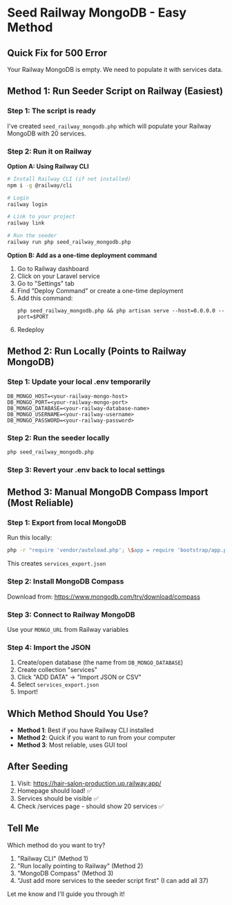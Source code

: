 # Seed Railway MongoDB - Easy Method

## Quick Fix for 500 Error

Your Railway MongoDB is empty. We need to populate it with services data.

## Method 1: Run Seeder Script on Railway (Easiest)

### Step 1: The script is ready
I've created `seed_railway_mongodb.php` which will populate your Railway MongoDB with 20 services.

### Step 2: Run it on Railway

**Option A: Using Railway CLI**
```bash
# Install Railway CLI (if not installed)
npm i -g @railway/cli

# Login
railway login

# Link to your project
railway link

# Run the seeder
railway run php seed_railway_mongodb.php
```

**Option B: Add as a one-time deployment command**

1. Go to Railway dashboard
2. Click on your Laravel service
3. Go to "Settings" tab
4. Find "Deploy Command" or create a one-time deployment
5. Add this command:
   ```
   php seed_railway_mongodb.php && php artisan serve --host=0.0.0.0 --port=$PORT
   ```
6. Redeploy

## Method 2: Run Locally (Points to Railway MongoDB)

### Step 1: Update your local .env temporarily

```env
DB_MONGO_HOST=<your-railway-mongo-host>
DB_MONGO_PORT=<your-railway-mongo-port>
DB_MONGO_DATABASE=<your-railway-database-name>
DB_MONGO_USERNAME=<your-railway-username>
DB_MONGO_PASSWORD=<your-railway-password>
```

### Step 2: Run the seeder locally
```bash
php seed_railway_mongodb.php
```

### Step 3: Revert your .env back to local settings

## Method 3: Manual MongoDB Compass Import (Most Reliable)

### Step 1: Export from local MongoDB

Run this locally:
```bash
php -r "require 'vendor/autoload.php'; \$app = require 'bootstrap/app.php'; \$app->make('Illuminate\Contracts\Console\Kernel')->bootstrap(); \$services = DB::connection('mongodb')->table('services')->get(); file_put_contents('services_export.json', json_encode(\$services, JSON_PRETTY_PRINT));"
```

This creates `services_export.json`

### Step 2: Install MongoDB Compass
Download from: https://www.mongodb.com/try/download/compass

### Step 3: Connect to Railway MongoDB
Use your `MONGO_URL` from Railway variables

### Step 4: Import the JSON
1. Create/open database (the name from `DB_MONGO_DATABASE`)
2. Create collection "services"
3. Click "ADD DATA" → "Import JSON or CSV"
4. Select `services_export.json`
5. Import!

## Which Method Should You Use?

- **Method 1**: Best if you have Railway CLI installed
- **Method 2**: Quick if you want to run from your computer
- **Method 3**: Most reliable, uses GUI tool

## After Seeding

1. Visit: https://hair-salon-production.up.railway.app/
2. Homepage should load! ✅
3. Services should be visible ✅
4. Check /services page - should show 20 services ✅

## Tell Me

Which method do you want to try?
1. "Railway CLI" (Method 1)
2. "Run locally pointing to Railway" (Method 2)
3. "MongoDB Compass" (Method 3)
4. "Just add more services to the seeder script first" (I can add all 37)

Let me know and I'll guide you through it!
